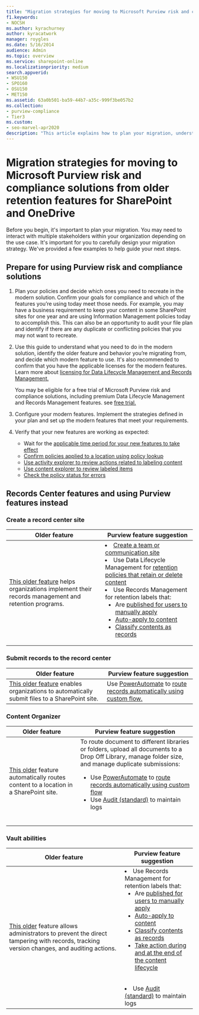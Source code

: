 ```yaml
---
title: "Migration strategies for moving to Microsoft Purview risk and compliance solutions from older retention features for SharePoint and OneDrive"
f1.keywords:
- NOCSH
ms.author: kyrachurney
author: kyracatwork
manager: roygles
ms.date: 5/16/2014
audience: Admin
ms.topic: overview
ms.service: sharepoint-online
ms.localizationpriority: medium
search.appverid:
- WSU150
- SPO160
- OSU150
- MET150
ms.assetid: 63a0b501-ba59-44b7-a35c-999f3be057b2
ms.collection:
- purview-compliance
- Tier3
ms.custom:
- seo-marvel-apr2020
description: "This article explains how to plan your migration, understand the modern solution, and decide which modern solution to use."
---
```


# Migration strategies for moving to Microsoft Purview risk and compliance solutions from older retention features for SharePoint and OneDrive 

Before you begin, it's important to plan your migration. You may need to interact with multiple stakeholders within your organization depending on the use case. It's important for you to carefully design your migration strategy. We've provided a few examples to help guide your next steps.

## Prepare for using Purview risk and compliance solutions 

1. Plan your policies and decide which ones you need to recreate in the modern solution. Confirm your goals for compliance and which of the features you’re using today meet those needs. For example, you may have a business requirement to keep your content in some SharePoint sites for one year and are using Information Management policies today to accomplish this. This can also be an opportunity to audit your file plan and identify if there are any duplicate or conflicting policies that you may not want to recreate. 

1. Use this guide to understand what you need to do in the modern solution, identify the older feature and behavior you’re migrating from, and decide which modern feature to use. It's also recommended to confirm that you have the applicable licenses for the modern features. Learn more about [licensing for Data Lifecycle Management and Records Management.](/office365/servicedescriptions/microsoft-365-service-descriptions/microsoft-365-tenantlevel-services-licensing-guidance/microsoft-365-security-compliance-licensing-guidance)

    You may be eligible for a free trial of Microsoft Purview risk and compliance solutions, including premium Data Lifecycle Management and Records Management features. see [free trial.](/purview/compliance-easy-trials) 

1. Configure your modern features. Implement the strategies defined in your plan and set up the modern features that meet your requirements. 

1. Verify that your new features are working as expected: 

    - Wait for the [applicable time period for your new features to take effect](/purview/retention?tabs=table-overriden) 
    - [Confirm policies applied to a location using policy lookup](/purview/retention?tabs=table-overriden) 
    - [Use activity explorer to review actions related to labeling content](/purview/data-classification-activity-explorer)  
    - [Use content explorer to review labeled items](/purview/data-classification-content-explorer) 
    - [Check the policy status for errors](/microsoft-365/troubleshoot/retention/identify-errors-in-retention-and-retention-label-policies)
    
## Records Center features and using Purview features instead 

### Create a record center site 


|Older feature  |Purview feature suggestion  |
|---------|---------|
|[This older feature](https://support.microsoft.com/en-us/office/create-a-records-center-6bf1488b-62a8-486c-90dd-54b6bcce4b3a#:~:text=You%20need%20to%20take%20the%20following%20steps%20to,on%20the%20Records%20Center%20site.%20...%20See%20More.) helps organizations implement their records management and retention programs.    | <li> [Create a team or communication site](https://support.microsoft.com/en-us/office/create-a-team-or-communication-site-551e190a-8fbe-47ae-a88a-798b443c46b1)  <li> Use Data Lifecycle Management for [retention policies that retain or delete content](/purview/create-retention-policies?tabs=teams-retention)  <li> Use Records Management for retention labels that: <br><ul><li>Are [published for users to manually apply](/purview/create-apply-retention-labels?tabs=manual-outlook%2Cdefault-label-for-sharepoint)</li></li><li>[Auto-apply to content](/purview/apply-retention-labels-automatically)</li><li>[Classify contents as records](/purview/declare-records)</li>  |

### Submit records to the record center 


|Older feature   |Purview feature suggestion   |
|---------|---------|
|[This older feature](https://support.microsoft.com/en-us/office/introduction-to-the-records-center-bae6ca5a-7b19-40e0-b433-e3613a747c2c) enables organizations to automatically submit files to a SharePoint site.     | Use [PowerAutomate](/power-automate/getting-started) to [route records automatically using custom flow.](/dynamics365/customer-service/routing-trigger-automatic)        |
 
### Content Organizer 

|Older feature   |Purview feature suggestion   |
|---------|---------|
|[This older](https://support.microsoft.com/en-us/office/configure-the-content-organizer-to-route-documents-b0875658-69bc-4f48-addb-e3c5f01f2d9a) feature automatically routes content to a location in a SharePoint site.     |To route document to different libraries or folders, upload all documents to a Drop Off Library, manage folder size, and manage duplicate submissions:<br><ul> <li> Use [PowerAutomate](/power-automate/getting-started) to [route records automatically using custom flow](/dynamics365/customer-service/routing-trigger-automatic)</li><li>Use [Audit (standard)](/purview/audit-solutions-overview?view=o365-worldwide&preserve-view=true) to maintain logs</li><br></ul>       |

### Vault abilities


|Older feature  |Purview feature suggestion   |
|---------|---------|
|[This older](https://support.microsoft.com/en-us/office/introduction-to-the-records-center-bae6ca5a-7b19-40e0-b433-e3613a747c2c) feature allows administrators to prevent the direct tampering with records, tracking version changes, and auditing actions.    |<li>Use Records Management for retention labels that:<br><ul><li>Are [published for users to manually apply](/purview/create-apply-retention-labels?tabs=manual-outlook%2Cdefault-label-for-sharepoint)</li><li>[Auto-apply to content](/purview/apply-retention-labels-automatically)</li><li>[Classify contents as records](/purview/declare-records)</li><li>[Take action during and at the end of the content lifecycle](/purview/file-plan-manager)</li><br></ul><li>Use [Audit (standard)](/purview/audit-solutions-overview?view=o365-worldwide&preserve-view=true) to maintain logs    |
 